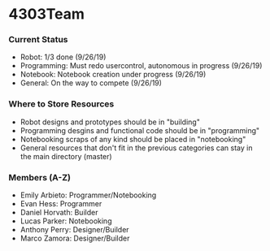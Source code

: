 # 4303Team

### Current Status
- Robot: 1/3 done (9/26/19)
- Programming: Must redo usercontrol, autonomous in progress (9/26/19)
- Notebook: Notebook creation under progress (9/26/19)
- General: On the way to compete (9/26/19)

### Where to Store Resources
- Robot designs and prototypes should be in "building"
- Programming desgins and functional code should be in "programming"
- Notebooking scraps of any kind should be placed in "notebooking"
- General resources that don't fit in the previous categories can stay in the main directory (master)

### Members (A-Z)
- Emily Arbieto: Programmer/Notebooking
- Evan Hess: Programmer
- Daniel Horvath: Builder
- Lucas Parker: Notebooking
- Anthony Perry: Designer/Builder
- Marco Zamora: Designer/Builder
